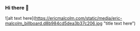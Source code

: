 ### Hi there 👋

![alt text here](https://ericmalcolm.com/static/media/eric-malcolm_billboard.d8b984cd5dea3b37c206.jpg "title text here”)
<!--
**ericmalcolm/ericmalcolm** is a ✨ _special_ ✨ repository because its `README.md` (this file) appears on your GitHub profile.

Here are some ideas to get you started:

- 🔭 I’m currently working on ...
- 🌱 I’m currently learning ...
- 👯 I’m looking to collaborate on ...
- 🤔 I’m looking for help with ...
- 💬 Ask me about ...
- 📫 How to reach me: ...
- 😄 Pronouns: ...
- ⚡ Fun fact: ...
-->
